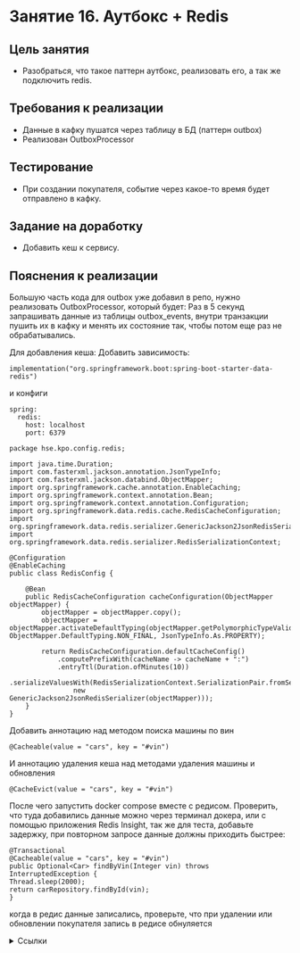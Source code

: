 # Занятие 16. Аутбокс + Redis

## Цель занятия
- Разобраться, что такое паттерн аутбокс, реализовать его, а так же подключить redis.
## Требования к реализации
- Данные в кафку пушатся через таблицу в БД (паттерн outbox)
- Реализован OutboxProcessor
## Тестирование
- При создании покупателя, событие через какое-то время будет отправлено в кафку.
## Задание на доработку
- Добавить кеш к сервису.
## Пояснения к реализации
Большую часть кода для outbox уже добавил в репо, нужно реализовать OutboxProcessor, который будет:
Раз в 5 секунд запрашивать данные из таблицы outbox_events, внутри транзакции пушить их в кафку и менять их состояние
так, чтобы потом еще раз не обрабатывались. 

Для добавления кеша:
Добавить зависимость:
```
implementation("org.springframework.boot:spring-boot-starter-data-redis")
```
и конфиги
```
spring:
  redis:
    host: localhost
    port: 6379
```
```
package hse.kpo.config.redis;

import java.time.Duration;
import com.fasterxml.jackson.annotation.JsonTypeInfo;
import com.fasterxml.jackson.databind.ObjectMapper;
import org.springframework.cache.annotation.EnableCaching;
import org.springframework.context.annotation.Bean;
import org.springframework.context.annotation.Configuration;
import org.springframework.data.redis.cache.RedisCacheConfiguration;
import org.springframework.data.redis.serializer.GenericJackson2JsonRedisSerializer;
import org.springframework.data.redis.serializer.RedisSerializationContext;

@Configuration
@EnableCaching
public class RedisConfig {

    @Bean
    public RedisCacheConfiguration cacheConfiguration(ObjectMapper objectMapper) {
        objectMapper = objectMapper.copy();
        objectMapper = objectMapper.activateDefaultTyping(objectMapper.getPolymorphicTypeValidator(), ObjectMapper.DefaultTyping.NON_FINAL, JsonTypeInfo.As.PROPERTY);

        return RedisCacheConfiguration.defaultCacheConfig()
            .computePrefixWith(cacheName -> cacheName + ":")
            .entryTtl(Duration.ofMinutes(10))
            .serializeValuesWith(RedisSerializationContext.SerializationPair.fromSerializer(
                new GenericJackson2JsonRedisSerializer(objectMapper)));
    }
}
```
Добавить аннотацию над методом поиска машины по вин
```
@Cacheable(value = "cars", key = "#vin")
```
И аннотацию удаления кеша над методами удаления машины и обновления
```
@CacheEvict(value = "cars", key = "#vin")
```
После чего запустить docker compose вместе с редисом.
Проверить, что туда добавились данные можно через терминал докера, или с помощью приложения
Redis Insight, так же для теста, добавьте задержку, при повторном запросе данные должны приходить быстрее:
```
@Transactional
@Cacheable(value = "cars", key = "#vin")
public Optional<Car> findByVin(Integer vin) throws InterruptedException {
Thread.sleep(2000);
return carRepository.findById(vin);
}
```
когда в редис данные записались, проверьте, что при удалении или обновлении покупателя запись в редисе обнуляется
<details> 
<summary>Ссылки</summary>
1. 
</details>